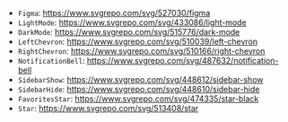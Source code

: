 - `Figma`: https://www.svgrepo.com/svg/527030/figma
- `LightMode`: https://www.svgrepo.com/svg/433086/light-mode
- `DarkMode`: https://www.svgrepo.com/svg/515776/dark-mode
- `LeftChevron`: https://www.svgrepo.com/svg/510039/left-chevron
- `RightChevron`: https://www.svgrepo.com/svg/510166/right-chevron
- `NotificationBell`: https://www.svgrepo.com/svg/487632/notification-bell
- `SidebarShow`: https://www.svgrepo.com/svg/448612/sidebar-show
- `SidebarHide`: https://www.svgrepo.com/svg/448610/sidebar-hide
- `FavoritesStar`: https://www.svgrepo.com/svg/474335/star-black
- `Star`: https://www.svgrepo.com/svg/513408/star
